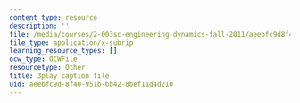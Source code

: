 ```yaml
---
content_type: resource
description: ''
file: /media/courses/2-003sc-engineering-dynamics-fall-2011/aeebfc9d8f40951bbb428bef11d4d210_1xJJu5p3dD0.srt
file_type: application/x-subrip
learning_resource_types: []
ocw_type: OCWFile
resourcetype: Other
title: 3play caption file
uid: aeebfc9d-8f40-951b-bb42-8bef11d4d210
---
```

